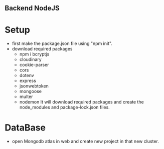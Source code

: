 ## Backend NodeJS
# Setup
- first make the package.json file using  "npm init".
- download required packages 
    - npm i bcryptjs 
    - cloudinary 
    - cookie-parser 
    - cors 
    - dotenv 
    - express 
    - jsonwebtoken 
    - mongoose 
    - multer 
    - nodemon
    It will download required packages and create the node_modules and package-lock.json files.

# DataBase
- open Mongodb atlas in web and create new project in that new cluster.
